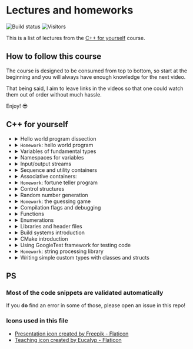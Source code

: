 # Lectures and homeworks

![Build status](https://img.shields.io/github/actions/workflow/status/cpp-for-yourself/supplementary-materials/action.yml?branch=main&label=Link%20and%20code%20validation&style=for-the-badge)
![Visitors](https://api.visitorbadge.io/api/visitors?path=code-for-yourself%2Fcode-for-yourself&labelColor=%23697689&countColor=%23263759)

This is a list of lectures from the [C++ for yourself](https://youtube.com/playlist?list=PLwhKb0RIaIS1sJkejUmWj-0lk7v_xgCuT) course.

## How to follow this course
The course is designed to be consumed from top to bottom, so start at the beginning and you will always have enough knowledge for the next video.

That being said, I aim to leave links in the videos so that one could watch them out of order without much hassle.

Enjoy! 😎

## C++ for yourself

- <details>
  <summary>
  Hello world program dissection
  </summary>

  [Video](https://www.youtube.com/watch?v=t2h1geGSww4)|[Slides](lectures/hello_world_dissection.md)
  :---:|:---:
  <a href="https://www.youtube.com/watch?v=t2h1geGSww4"><img src="https://img.youtube.com/vi/t2h1geGSww4/0.jpg" alt="Video" width=100%></a> |  <a href="lectures/hello_world_dissection.md"><img src="lectures/images/statistics.png" alt="Slides" width=50></a>

  - First keywords
  - What brackets mean
  - What do different signs mean
  - Intro to "scopes"
  - Intro to functions
  - Intro to includes
  </details>
- <details>
  <summary><code>Homework</code>: hello world program</summary>

  <p align="center">
  <a href="homeworks/homework_1/homework.md"><img src="lectures/images/lecture.png" alt="Homework" width=50></a>
  </p>

  - Write a simple program that prints `Hello World!`
  - Learn to compile and run simple programs
  </details>
- <details>
  <summary>
  Variables of fundamental types
  </summary>

  [Video](https://www.youtube.com/watch?v=0z0gvv_Tb_U)|[Slides](lectures/cpp_basic_types_and_variables.md)
  :---:|:---:
  <a href="https://www.youtube.com/watch?v=0z0gvv_Tb_U"><img src="https://img.youtube.com/vi/0z0gvv_Tb_U/0.jpg" alt="Video" width=100%></a> |  <a href="lectures/cpp_basic_types_and_variables.md"><img src="lectures/images/statistics.png" alt="Slides" width=50></a>

  - How to create variables of fundamental types
  - Naming variables
  - Using `const`, `constexpr` with variables
  - References to variables
  </details>
- <details>
  <summary>
  Namespaces for variables
  </summary>

  [Video](https://www.youtube.com/watch?v=cP2IDg4_BRk)|[Slides](lectures/namespaces_using.md)
  :---:|:---:
  <a href="https://www.youtube.com/watch?v=cP2IDg4_BRk"><img src="https://img.youtube.com/vi/cP2IDg4_BRk/0.jpg" alt="Video" width=100%></a> |  <a href="lectures/namespaces_using.md"><img src="lectures/images/statistics.png" alt="Slides" width=50></a>

  - Namespaces with variables
  - The word `using` with variables
  </details>
- <details>
  <summary>
  Input/output streams
  </summary>

  [Video](https://www.youtube.com/watch?v=hy3eOpZmxbY)|[Slides](lectures/io_streams.md)
  :---:|:---:
  <a href="https://www.youtube.com/watch?v=hy3eOpZmxbY"><img src="https://img.youtube.com/vi/hy3eOpZmxbY/0.jpg" alt="Video" width=100%></a> |  <a href="lectures/io_streams.md"><img src="lectures/images/statistics.png" alt="Slides" width=50></a>

  - `std::cout`, `std::cerr`, `std::cin`
  </details>
- <details>
  <summary>
  Sequence and utility containers
  </summary>

  [Video](https://www.youtube.com/watch?v=dwkSVkGsvFk)|[Slides](lectures/more_useful_types.md)
  :---:|:---:
  <a href="https://www.youtube.com/watch?v=dwkSVkGsvFk"><img src="https://img.youtube.com/vi/dwkSVkGsvFk/0.jpg" alt="Video" width=100%></a> |  <a href="lectures/more_useful_types.md"><img src="lectures/images/statistics.png" alt="Slides" width=50></a>

  - Sequence containers: `std::array`, `std::vector`, their usage and some caveats
  - Pair container: `std::pair`
  - Strings from STL: `std::string`
  - Conversion to/from strings: `to_string`, `stoi`, `stod`, `stof`, etc.
  - Aggregate initialization
  </details>
- <details>
  <summary>
  Associative containers:
  </summary>

  [Video](https://www.youtube.com/watch?v=TCu76SYmVCg)|[Slides](lectures/associative_containers.md)
  :---:|:---:
  <a href="https://www.youtube.com/watch?v=TCu76SYmVCg"><img src="https://img.youtube.com/vi/TCu76SYmVCg/0.jpg" alt="Video" width=100%></a> |  <a href="lectures/associative_containers.md"><img src="lectures/images/statistics.png" alt="Slides" width=50></a>

  - `std::map` and `std::unordered_map`
  - Touch up on `std::set` and `std::unordered_set`
  </details>
- <details>
  <summary><code>Homework</code>: fortune teller program</summary>

  <p align="center">
  <a href="homeworks/homework_2/homework.md"><img src="lectures/images/lecture.png" alt="Homework" width=50></a>
  </p>

  - Write a program that tells your C++ fortune
  - It reads and writes data from and to terminal
  - Stores and accesses these data in containers
  </details>
- <details>
  <summary>
  Control structures
  </summary>

  [Video](https://www.youtube.com/watch?v=jzgTxosgGIA)|[Slides](lectures/control_structures.md)
  :---:|:---:
  <a href="https://www.youtube.com/watch?v=jzgTxosgGIA"><img src="https://img.youtube.com/vi/jzgTxosgGIA/0.jpg" alt="Video" width=100%></a> |  <a href="lectures/control_structures.md"><img src="lectures/images/statistics.png" alt="Slides" width=50></a>

  - `if`, `switch` and ternary operator
  - `for`, `while` and `do ... while`
  </details>
- <details>
  <summary>
  Random number generation
  </summary>

  [Video](https://www.youtube.com/watch?v=IUoqMTGGo6k)|[Slides](lectures/random_numbers.md)
  :---:|:---:
  <a href="https://www.youtube.com/watch?v=IUoqMTGGo6k"><img src="https://img.youtube.com/vi/IUoqMTGGo6k/0.jpg" alt="Video" width=100%></a> |  <a href="lectures/random_numbers.md"><img src="lectures/images/statistics.png" alt="Slides" width=50></a>

  - What are random numbers
  - How to generate them in modern C++
  - Why not to use `rand()`
  </details>
- <details>
  <summary><code>Homework</code>: the guessing game</summary>

  [Video](https://www.youtube.com/watch?v=TYs_xwihCNc)|[Homework](homeworks/homework_3/homework.md)
  :---:|:---:
  <a href="https://www.youtube.com/watch?v=TYs_xwihCNc"><img src="https://img.youtube.com/vi/TYs_xwihCNc/0.jpg" alt="Video" width=100%></a> |  <a href="homeworks/homework_3/homework.md"><img src="lectures/images/lecture.png" alt="Homework" width=50></a>

  - A program that generates a number
  - The user guesses this number
  - The program tells the user if they are above or below with their guess (or if they've won)
  </details>
- <details>
  <summary>
  Compilation flags and debugging
  </summary>

  [Video](https://www.youtube.com/watch?v=NTlcDv7W2-c)|[Slides](lectures/compilation_debugging.md)
  :---:|:---:
  <a href="https://www.youtube.com/watch?v=NTlcDv7W2-c"><img src="https://img.youtube.com/vi/NTlcDv7W2-c/0.jpg" alt="Video" width=100%></a> |  <a href="lectures/compilation_debugging.md"><img src="lectures/images/statistics.png" alt="Slides" width=50></a>

  - Useful compilation flags
  - Debugging a program with:
    - Print statements
    - `lldb` debugger
  </details>
- <details>
  <summary>
  Functions
  </summary>

  [Video](https://www.youtube.com/watch?v=RaSw0g2aPig)|[Slides](lectures/functions.md)
  :---:|:---:
  <a href="https://www.youtube.com/watch?v=RaSw0g2aPig"><img src="https://img.youtube.com/vi/RaSw0g2aPig/0.jpg" alt="Video" width=100%></a> |  <a href="lectures/functions.md"><img src="lectures/images/statistics.png" alt="Slides" width=50></a>

  - What is a function
  - Declaration and definition
  - Passing by reference
  - Overloading
  - Using default arguments
  </details>
- <details>
  <summary>
  Enumerations
  </summary>

  [Video](https://www.youtube.com/watch?v=4kZyQ-TwH00)|[Slides](lectures/enums.md)
  :---:|:---:
  <a href="https://www.youtube.com/watch?v=4kZyQ-TwH00"><img src="https://img.youtube.com/vi/4kZyQ-TwH00/0.jpg" alt="Video" width=100%></a> |  <a href="lectures/enums.md"><img src="lectures/images/statistics.png" alt="Slides" width=50></a>

  - What are `enums`
  - How to use them?
  - Why not to use old style `enums`
  </details>
- <details>
  <summary>
  Libraries and header files
  </summary>

  [Video](https://www.youtube.com/watch?v=Lxo8ftglwXE)|[Slides](lectures/headers_and_libraries.md)
  :---:|:---:
  <a href="https://www.youtube.com/watch?v=Lxo8ftglwXE"><img src="https://img.youtube.com/vi/Lxo8ftglwXE/0.jpg" alt="Video" width=100%></a> |  <a href="lectures/headers_and_libraries.md"><img src="lectures/images/statistics.png" alt="Slides" width=50></a>

  - Different types of libraries
    - Header-only
    - Static
    - Dynamic
  - What is linking
  - When to use the keyword `inline`
  - Some common best practices
  </details>
- <details>
  <summary>
  Build systems introduction
  </summary>

  [Video](https://www.youtube.com/watch?v=kbk4DphsYPU)|[Slides](lectures/build_systems.md)
  :---:|:---:
  <a href="https://www.youtube.com/watch?v=kbk4DphsYPU"><img src="https://img.youtube.com/vi/kbk4DphsYPU/0.jpg" alt="Video" width=100%></a> |  <a href="lectures/build_systems.md"><img src="lectures/images/statistics.png" alt="Slides" width=50></a>

  - Intro to build systems
  - Build commands as a script
  - Build commands in a `Makefile`
  </details>
- <details>
  <summary>
  CMake introduction
  </summary>

  [Video](https://www.youtube.com/watch?v=UH6F6ypdYbw)|[Slides](lectures/build_systems.md)
  :---:|:---:
  <a href="https://www.youtube.com/watch?v=UH6F6ypdYbw"><img src="https://img.youtube.com/vi/UH6F6ypdYbw/0.jpg" alt="Video" width=100%></a> |  <a href="lectures/cmake.md"><img src="lectures/images/statistics.png" alt="Slides" width=50></a>

  - Build process with CMake
  - CMake Variables
  - Targets and their properties
  - Example CMake project
  </details>
- <details>
  <summary>
  Using GoogleTest framework for testing code
  </summary>

  [Video](https://www.youtube.com/watch?v=pxJoVRfpRPE)|[Slides](lectures/googletest.md)
  :---:|:---:
  <a href="https://www.youtube.com/watch?v=pxJoVRfpRPE"><img src="https://img.youtube.com/vi/pxJoVRfpRPE/0.jpg" alt="Video" width=100%></a> |  <a href="lectures/googletest.md"><img src="lectures/images/statistics.png" alt="Slides" width=50></a>

  - Explain what testing is for
  - Explain what testing is
  - Show how to download and setup googletest
  - Show how to write a simple test
  </details>
- <details>
  <summary><code>Homework</code>: string processing library</summary>

  [Video](https://youtu.be/f0x2qcFgu5o)|[Homework](homeworks/homework_4/homework.md)
  :---:|:---:
  <a href="https://youtu.be/f0x2qcFgu5o"><img src="https://img.youtube.com/vi/f0x2qcFgu5o/0.jpg" alt="Video" width=100%></a> |  <a href="homeworks/homework_4/homework.md"><img src="lectures/images/lecture.png" alt="Homework" width=50></a>

  - You will write library that allows to split and trim strings
  - You will learn how to:
    - Write a CMake project from scratch
    - Write your own libraries
    - Test them with googletest
    - Link them to binaries
  </details>
- <details>
  <summary>
  Writing simple custom types with classes and structs
  </summary>

  [Video](https://youtu.be/IijP--Xf5kQ)|[Slides](lectures/classes_intro.md)
  :---:|:---:
  <a href="blah"><img src="https://img.youtube.com/vi/IijP--Xf5kQ/maxresdefault.jpg" alt="Video" width=100%></a> |  <a href="lectures/classes_intro.md"><img src="lectures/images/statistics.png" alt="Slides" width=50></a>

  - Explain why the classes are needed
  - Implement an example game about a car
  - Define classes and structs more formally

  </details>

## PS

### Most of the code snippets are validated automatically
If you **do** find an error in some of those, please open an issue in this repo!

### Icons used in this file
- <a href="https://www.flaticon.com/free-icons/presentation" title="presentation icons">Presentation icon created by Freepik - Flaticon</a>
- <a href="https://www.flaticon.com/free-icons/teaching" title="teaching icons">Teaching icon created by Eucalyp - Flaticon</a>
